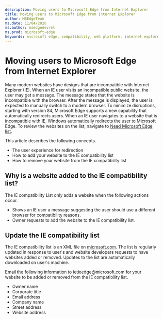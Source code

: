 ```yaml
---
description: Moving users to Microsoft Edge from Internet Explorer 
title: Moving users to Microsoft Edge from Internet Explorer
author: MSEdgeTeam
ms.date: 11/04/2020
ms.author: msedgedevrel
ms.prod: microsoft-edge
keywords: microsoft edge, compatibility, web platform, internet explorer
---
```

# Moving users to Microsoft Edge from Internet Explorer 

Many modern websites have designs that are incompatible with Internet Explorer \(IE\).  When an IE user visits an incompatible public website, the user may get a message.  The message states that the website is incompatible with the browser.  After the message is displayed, the user is expected to manually switch to a modern browser.  To minimize disruptions, starting with version 84, Microsoft Edge supports a new capability that automatically redirects users.  When an IE user navigates to a website that is incompatible with IE, Windows automatically redirects the user to Microsoft Edge.  To review the websites on the list, navigate to [Need Microsoft Edge list][MicrosoftEdgeNeededgeV1].

This article describes the following concepts.  

*   The user experience for redirection  
*   How to add your website to the IE compatibility list  
*   How to remove your website from the IE compatibility list  
    
## Why is a website added to the IE compatibility list?  

The IE compatibility List only adds a website when the following actions occur.  

*   Shows an IE user a message suggesting the user should use a different browser for compatibility reasons.  
*   Owner requests to add the website to the IE compatibility list.  
    
## Update the IE compatibility list  

The IE compatibility list is an XML file on [microsoft.com][MicrosoftOfficialHome].  The list is regularly updated in response to user's and website developers requests to have websites added or removed.  Updates to the list are automatically downloaded on user's machine.  

Email the following information to [ietioedge@microsoft.com][MailtoMicrosoftIetioedge] for your website to be added or removed from the IE compatibility list.    

*   Owner name  
*   Corporate title  
*   Email address  
*   Company name  
*   Street address  
*   Website address  
<!--  *   Telephone number  -->  
<!--  *   Target platform \(desktop, phone, Xbox\)  -->  
    
<!-- links -->  

[MailtoMicrosoftIetioedge]: mailto:ietioedge@microsoft.com "Send an email to ietioedge@microsoft.com"  

[MicrosoftOfficialHome]: https://www.microsoft.com "Microsoft Official Home"  

[MicrosoftEdgeNeededgeV1]:  https://edge.microsoft.com/neededge/v1 "Need Microsoft Edge list v1 xml | Microsoft Edge"  
